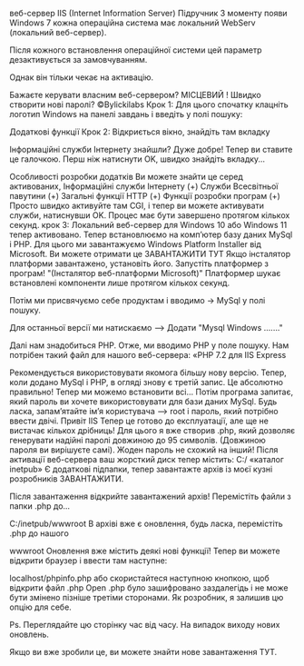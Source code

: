 веб-сервер IIS
(Internet Information Server)
Підручник
З моменту появи Windows 7 кожна операційна система має локальний WebServ (локальний веб-сервер).

Після кожного встановлення операційної системи цей параметр дезактивується за замовчуванням.

Однак він тільки чекає на активацію.

Бажаєте керувати власним веб-сервером?
МІСЦЕВИЙ ! Швидко створити нові паролі? ©Bylickilabs
Крок 1:
Для цього спочатку клацніть логотип Windows на панелі завдань і введіть у полі пошуку:

Додаткові функції
Крок 2:
Відкриється вікно, знайдіть там вкладку

Інформаційні служби Інтернету
знайшли? Дуже добре!
Тепер ви ставите це галочкою.
Перш ніж натиснути OK, швидко знайдіть вкладку...

Особливості розробки додатків
Ви можете знайти це серед активованих,
Інформаційні служби Інтернету (+) Служби Всесвітньої павутини (+) Загальні функції HTTP (+) Функції розробки програм (+)
Просто швидко активуйте там CGI, і тепер ви можете активувати служби, натиснувши OK.
Процес має бути завершено протягом кількох секунд.
крок 3:
Локальний веб-сервер для Windows 10 або Windows 11 тепер активовано.
Тепер встановлюємо на комп’ютер базу даних MySql і PHP.
Для цього ми завантажуємо Windows Platform Installer від Microsoft.
Ви можете отримати це ЗАВАНТАЖИТИ ТУТ
Якщо інсталятор платформи завантажено, установіть його.
Запустіть платформер з програм!
"(Інсталятор веб-платформи Microsoft)"
Платформер шукає встановлені компоненти лише протягом кількох секунд.

Потім ми присвячуємо себе продуктам і вводимо -> MySql у полі пошуку.

Для останньої версії ми натискаємо –> Додати "Mysql Windows ......."

Далі нам знадобиться PHP.
Отже, ми вводимо PHP у поле пошуку. Нам потрібен такий файл для нашого веб-сервера: «PHP 7.2 для IIS Express

Рекомендується використовувати якомога більшу нову версію.
Тепер, коли додано MySql і PHP, в огляді знову є третій запис.
Це абсолютно правильно!
Тепер ми можемо встановити всі...
Потім програма запитає, який пароль ви хочете використовувати для бази даних MySql.
Будь ласка, запам’ятайте ім’я користувача –> root і пароль, який потрібно ввести двічі.
Привіт IIS
Тепер це готово до експлуатації, але ще не вистачає кількох дрібниць!
Для цього я вже створив .php, який дозволяє генерувати надійні паролі довжиною до 95 символів.
(Довжиною пароля ви вирішуєте самі).
Жоден пароль не схожий на інший!
Після активації веб-сервера ваш жорсткий диск тепер містить: C:/ «каталог inetpub»
Є додаткові підпапки, тепер завантажте архів із моєї кузні розробників ЗАВАНТАЖИТИ.

Після завантаження відкрийте завантажений архів!
Перемістіть файли з папки .php до...

C:/inetpub/wwwroot
В архіві вже є оновлення, будь ласка, перемістіть .php до нашого

wwwroot
Оновлення вже містить деякі нові функції!
Тепер ви можете відкрити браузер і ввести там наступне:

localhost/phpinfo.php
або скористайтеся наступною кнопкою, щоб відкрити файл .php Open
.php було зашифровано заздалегідь і не може бути змінено пізніше третіми сторонами. Як розробник, я залишив цю опцію для себе.

Ps. Переглядайте цю сторінку час від часу. На випадок виходу нових оновлень.

Якщо ви вже зробили це, ви можете знайти нове завантаження ТУТ.
